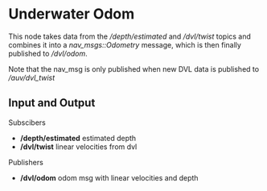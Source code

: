 # Underwater Odom 

This node takes data from the */depth/estimated* and */dvl/twist* topics
and combines it into a *nav_msgs::Odometry* message, which is then finally published to */dvl/odom*.

Note that the nav_msg is only published when new DVL data is published to */auv/dvl_twist*

## Input and Output

Subscibers
* __/depth/estimated__ estimated depth
* __/dvl/twist__ linear velocities from dvl

Publishers
* __/dvl/odom__ odom msg with linear velocities and depth
